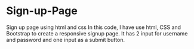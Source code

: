 # Sign-up-Page
Sign up page using html and css
In this code, I have use html, CSS and Bootstrap to create a responsive signup page. It has 2 input for username and password and one input as a submit button.
